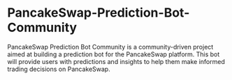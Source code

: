 # PancakeSwap-Prediction-Bot-Community
PancakeSwap Prediction Bot Community is a community-driven project aimed at building a prediction bot for the PancakeSwap platform. This bot will provide users with predictions and insights to help them make informed trading decisions on PancakeSwap.
